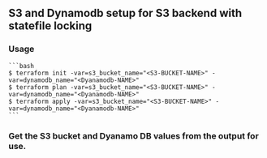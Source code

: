 
## S3 and Dynamodb setup for S3 backend with statefile locking


### Usage

    ```bash
    $ terraform init -var=s3_bucket_name="<S3-BUCKET-NAME>" -var=dynamodb_name="<Dyanamodb-NAME>"
    $ terraform plan -var=s3_bucket_name="<S3-BUCKET-NAME>" -var=dynamodb_name="<Dyanamodb-NAME>"
    $ terraform apply -var=s3_bucket_name="<S3-BUCKET-NAME>" -var=dynamodb_name="<Dyanamodb-NAME>"
    ```
    
### Get the S3 bucket and Dyanamo DB values from the output for use.
